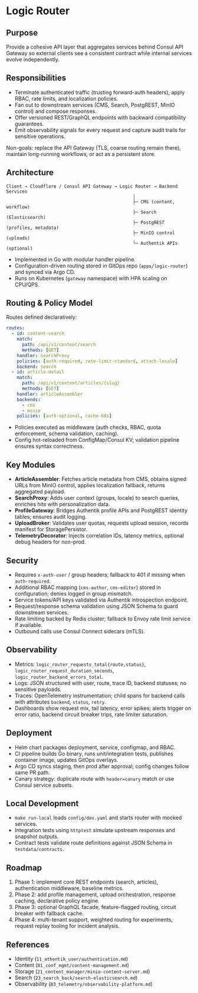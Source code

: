 # Logic Router

## Purpose
Provide a cohesive API layer that aggregates services behind Consul API Gateway so external clients see a consistent contract while internal services evolve independently.

## Responsibilities
- Terminate authenticated traffic (trusting forward-auth headers), apply RBAC, rate limits, and localization policies.
- Fan out to downstream services (CMS, Search, PostgREST, MinIO control) and compose responses.
- Offer versioned REST/GraphQL endpoints with backward compatibility guarantees.
- Emit observability signals for every request and capture audit trails for sensitive operations.

Non-goals: replace the API Gateway (TLS, coarse routing remain there), maintain long-running workflows, or act as a persistent store.

## Architecture
```
Client → Cloudflare / Consul API Gateway → Logic Router → Backend Services
                                                │
                                                ├─ CMS (content, workflow)
                                                ├─ Search (Elasticsearch)
                                                ├─ PostgREST (profiles, metadata)
                                                ├─ MinIO control (uploads)
                                                └─ Authentik APIs (optional)
```
- Implemented in Go with modular handler pipeline.
- Configuration-driven routing stored in GitOps repo (`apps/logic-router`) and synced via Argo CD.
- Runs on Kubernetes (`gateway` namespace) with HPA scaling on CPU/QPS.

## Routing & Policy Model
Routes defined declaratively:
```yaml
routes:
  - id: content-search
    match:
      path: /api/v1/content/search
      methods: [GET]
    handler: searchProxy
    policies: [auth-required, rate-limit-standard, attach-locale]
    backend: search
  - id: article-detail
    match:
      path: /api/v1/content/articles/{slug}
      methods: [GET]
    handler: articleAssembler
    backends:
      - cms
      - minio
    policies: [auth-optional, cache-60s]
```
- Policies executed as middleware (auth checks, RBAC, quota enforcement, schema validation, caching).
- Config hot-reloaded from ConfigMap/Consul KV; validation pipeline ensures syntax correctness.

## Key Modules
- **ArticleAssembler**: Fetches article metadata from CMS, obtains signed URLs from MinIO control, applies localization fallback, returns aggregated payload.
- **SearchProxy**: Adds user context (groups, locale) to search queries, enriches hits with personalization data.
- **ProfileGateway**: Bridges Authentik profile APIs and PostgREST identity tables; ensures audit logging.
- **UploadBroker**: Validates user quotas, requests upload session, records manifest for StoragePersistor.
- **TelemetryDecorator**: Injects correlation IDs, latency metrics, optional debug headers for non-prod.

## Security
- Requires `x-auth-user` / group headers; fallback to 401 if missing when `auth-required`.
- Additional RBAC mapping (`cms-author`, `cms-editor`) stored in configuration; denies logged in group mismatch.
- Service tokens/API keys validated via Authentik introspection endpoint.
- Request/response schema validation using JSON Schema to guard downstream services.
- Rate limiting backed by Redis cluster; fallback to Envoy rate limit service if available.
- Outbound calls use Consul Connect sidecars (mTLS).

## Observability
- Metrics: `logic_router_requests_total{route,status}`, `logic_router_request_duration_seconds`, `logic_router_backend_errors_total`.
- Logs: JSON structured with user, route, trace ID, backend statuses; no sensitive payloads.
- Traces: OpenTelemetry instrumentation; child spans for backend calls with attributes `backend`, `status`, `retry`.
- Dashboards show request mix, tail latency, error spikes; alerts trigger on error ratio, backend circuit breaker trips, rate limiter saturation.

## Deployment
- Helm chart packages deployment, service, configmap, and RBAC.
- CI pipeline builds Go binary, runs unit/integration tests, publishes container image, updates GitOps overlays.
- Argo CD syncs staging, then prod after approval; config changes follow same PR path.
- Canary strategy: duplicate route with `header=canary` match or use Consul service subsets.

## Local Development
- `make run-local` loads `config/dev.yaml` and starts router with mocked services.
- Integration tests using `httptest` simulate upstream responses and snapshot outputs.
- Contract tests validate route definitions against JSON Schema in `testdata/contracts`.

## Roadmap
1. Phase 1: implement core REST endpoints (search, articles), authentication middleware, baseline metrics.
2. Phase 2: add profile management, upload orchestration, response caching, declarative policy engine.
3. Phase 3: optional GraphQL facade, feature-flagged routing, circuit breaker with fallback cache.
4. Phase 4: multi-tenant support, weighted routing for experiments, request replay tooling for incident analysis.

## References
- Identity (`11_athentik_user/authentication.md`)
- Content (`01_conf_mgmt/content-management.md`)
- Storage (`21_content_manager/minio-content-server.md`)
- Search (`23_search_back/search-elasticsearch.md`)
- Observability (`03_telemetry/observability-platform.md`)
